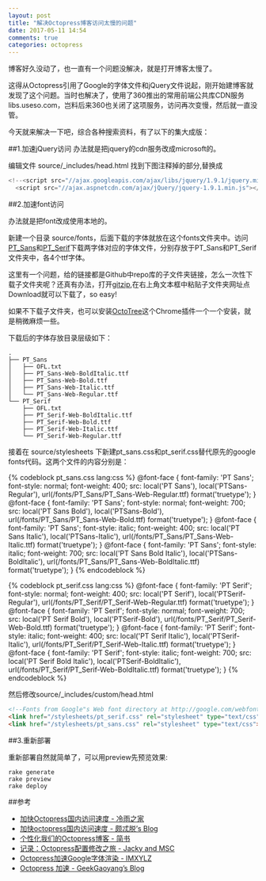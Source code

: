 ```yaml
---
layout: post
title: "解决Octopress博客访问太慢的问题"
date: 2017-05-11 14:54
comments: true
categories: octopress
---
```

博客好久没动了，也一直有一个问题没解决，就是打开博客太慢了。

这得从Octopress引用了Google的字体文件和jQuery文件说起，刚开始建博客就发现了这个问题。当时也解决了，使用了360推出的常用前端公共库CDN服务libs.useso.com，岂料后来360也关闭了这项服务，访问再次变慢，然后就一直没管。

今天就来解决一下吧，综合各种搜索资料，有了以下的集大成版：
<!--more-->
##1.加速jQuery访问
办法就是把jquery的cdn服务改成microsoft的。

编辑文件 source/_includes/head.html 找到下图注释掉的部分,替换成

```javascript
<!--<script src="//ajax.googleapis.com/ajax/libs/jquery/1.9.1/jquery.min.js"></script>-->
  <script src="//ajax.aspnetcdn.com/ajax/jQuery/jquery-1.9.1.min.js"></script>
```

##2.加速font访问

办法就是把font改成使用本地的。

新建一个目录 source/fonts，后面下载的字体就放在这个fonts文件夹中。访问[PT_Sans](https://github.com/google/fonts/tree/master/ofl/ptsans)和[PT_Serif](https://github.com/google/fonts/tree/master/ofl/ptserif)下载两字体对应的字体文件，分别存放于PT_Sans和PT_Serif文件夹中，各4个ttf字体。

这里有一个问题，给的链接都是Github中repo库的子文件夹链接，怎么一次性下载子文件夹呢？还真有办法，打开[gitzip](http://kinolien.github.io/gitzip/),在右上角文本框中粘贴子文件夹网址点Download就可以下载了，so easy!

如果不下载子文件夹，也可以安装[OctoTree](https://chrome.google.com/webstore/detail/octotree/bkhaagjahfmjljalopjnoealnfndnagc)这个Chrome插件一个一个安装，就是稍微麻烦一些。

下载后的字体存放目录层级如下：

```
.
├── PT_Sans
│   ├── OFL.txt
│   ├── PT_Sans-Web-BoldItalic.ttf
│   ├── PT_Sans-Web-Bold.ttf
│   ├── PT_Sans-Web-Italic.ttf
│   └── PT_Sans-Web-Regular.ttf
└── PT_Serif
    ├── OFL.txt
    ├── PT_Serif-Web-BoldItalic.ttf
    ├── PT_Serif-Web-Bold.ttf
    ├── PT_Serif-Web-Italic.ttf
    └── PT_Serif-Web-Regular.ttf
```

接着在 source/stylesheets 下新建pt_sans.css和pt_serif.css替代原先的google fonts代码。这两个文件的内容分别是：

{% codeblock pt_sans.css lang:css %}
@font-face {
  font-family: 'PT Sans';
  font-style: normal;
  font-weight: 400;
  src: local('PT Sans'), local('PTSans-Regular'), url(/fonts/PT_Sans/PT_Sans-Web-Regular.ttf) format('truetype');
}
@font-face {
  font-family: 'PT Sans';
  font-style: normal;
  font-weight: 700;
  src: local('PT Sans Bold'), local('PTSans-Bold'), url(/fonts/PT_Sans/PT_Sans-Web-Bold.ttf) format('truetype');
}
@font-face {
  font-family: 'PT Sans';
  font-style: italic;
  font-weight: 400;
  src: local('PT Sans Italic'), local('PTSans-Italic'), url(/fonts/PT_Sans/PT_Sans-Web-Italic.ttf) format('truetype');
}
@font-face {
  font-family: 'PT Sans';
  font-style: italic;
  font-weight: 700;
  src: local('PT Sans Bold Italic'), local('PTSans-BoldItalic'), url(/fonts/PT_Sans/PT_Sans-Web-BoldItalic.ttf) format('truetype');
}
{% endcodeblock %}


{% codeblock pt_serif.css lang:css %}
@font-face {
  font-family: 'PT Serif';
  font-style: normal;
  font-weight: 400;
  src: local('PT Serif'), local('PTSerif-Regular'), url(/fonts/PT_Serif/PT_Serif-Web-Regular.ttf) format('truetype');
}
@font-face {
  font-family: 'PT Serif';
  font-style: normal;
  font-weight: 700;
  src: local('PT Serif Bold'), local('PTSerif-Bold'), url(/fonts/PT_Serif/PT_Serif-Web-Bold.ttf) format('truetype');
}
@font-face {
  font-family: 'PT Serif';
  font-style: italic;
  font-weight: 400;
  src: local('PT Serif Italic'), local('PTSerif-Italic'), url(/fonts/PT_Serif/PT_Serif-Web-Italic.ttf) format('truetype');
}
@font-face {
  font-family: 'PT Serif';
  font-style: italic;
  font-weight: 700;
  src: local('PT Serif Bold Italic'), local('PTSerif-BoldItalic'), url(/fonts/PT_Serif/PT_Serif-Web-BoldItalic.ttf) format('truetype');
}
{% endcodeblock %}

然后修改source/_includes/custom/head.html

```html
<!--Fonts from Google"s Web font directory at http://google.com/webfonts -->
<link href="/stylesheets/pt_serif.css" rel="stylesheet" type="text/css">
<link href="/stylesheets/pt_sans.css" rel="stylesheet" type="text/css">
```

##3.重新部署

重新部署自然就简单了，可以用preview先预览效果:

```
rake generate
rake preview
rake deploy
```

##参考
* [加快Octopress国内访问速度 - 冷雨之家](http://douxinchun.github.io/blog/20150511/accelerate-the-speed-of-access-octopress-in-china.html)
* [加快octopress国内访问速度 - 颇忒脱’s Blog](http://www.chanjar.me/blog/2014/06/29/jia-kuai-octopressguo-nei-fang-wen-su-du)
* [个性化我们的Octopress博客 - 简书](http://www.jianshu.com/p/fe0e089a985c)
* [记录：Octopress配置修改之旅 - Jacky and MSC](https://old.jacky-sj.com/blog/2014/02/26/record2/)
* [Octopress加速Google字体渲染 - IMXYLZ](http://imxylz.com/blog/2013/09/22/move-google-fonts-to-local-server/)
* [Octopress 加速 - GeekGaoyang’s Blog](http://geekgaoyang.herokuapp.com/blog/2015/02/28/octopress-speed-up/)